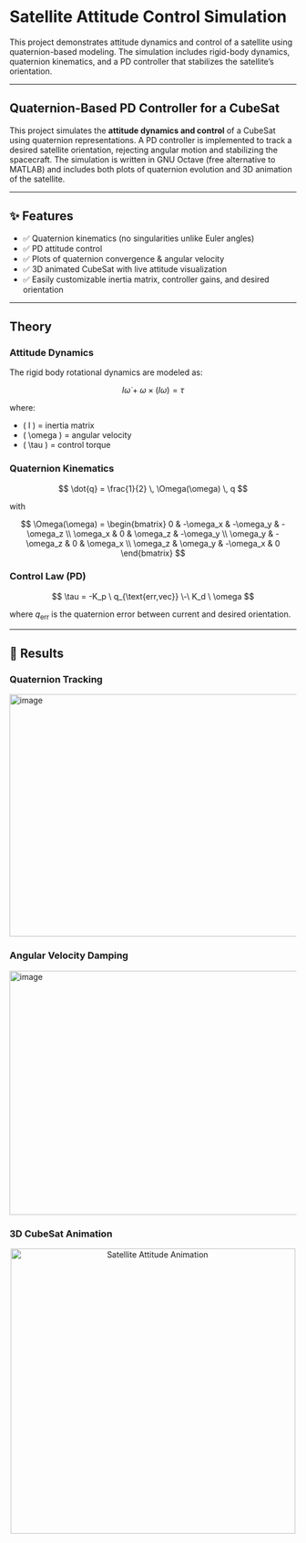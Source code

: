 # Satellite Attitude Control Simulation
This project demonstrates attitude dynamics and control of a satellite using quaternion-based modeling. The simulation includes rigid-body dynamics, quaternion kinematics, and a PD controller that stabilizes the satellite’s orientation.

---

## Quaternion-Based PD Controller for a CubeSat
This project simulates the **attitude dynamics and control** of a CubeSat using quaternion representations. A PD controller is implemented to track a desired satellite orientation, rejecting angular motion and stabilizing the spacecraft.
The simulation is written in GNU Octave (free alternative to MATLAB) and includes both plots of quaternion evolution and 3D animation of the satellite.

---

## ✨ Features
- ✅ Quaternion kinematics (no singularities unlike Euler angles)
- ✅ PD attitude control
- ✅ Plots of quaternion convergence & angular velocity
- ✅ 3D animated CubeSat with live attitude visualization
- ✅ Easily customizable inertia matrix, controller gains, and desired orientation

---

## Theory
### Attitude Dynamics  
The rigid body rotational dynamics are modeled as:

$$
I \dot{\omega} + \omega \times (I \omega) = \tau
$$

where:  
- \( I \) = inertia matrix  
- \( \omega \) = angular velocity  
- \( \tau \) = control torque  

### Quaternion Kinematics
$$
\dot{q} = \frac{1}{2} \, \Omega(\omega) \, q
$$

with  

$$
\Omega(\omega) =
\begin{bmatrix}
0 & -\omega_x & -\omega_y & -\omega_z \\
\omega_x & 0 & \omega_z & -\omega_y \\
\omega_y & -\omega_z & 0 & \omega_x \\
\omega_z & \omega_y & -\omega_x & 0
\end{bmatrix}
$$

### Control Law (PD)
$$
\tau = -K_p \ q_{\text{err,vec}} \-\ K_d \ \omega
$$

where $q_{\text{err}}$ is the quaternion error between current and desired orientation.  

---

## 🚀 Results

### Quaternion Tracking  
<img width="1590" height="425" alt="image" src="https://github.com/user-attachments/assets/236fb0fb-95ed-4e9d-a375-9234c19356a6" />


### Angular Velocity Damping  
<img width="1589" height="428" alt="image" src="https://github.com/user-attachments/assets/b33af8ba-e834-4e5e-bbf1-fa6199aa9daa" />


### 3D CubeSat Animation  
<p align="center">
  <img src="https://github.com/user-attachments/assets/629fd0e3-9e36-4aa0-9f24-4d2c9507dbee" alt="Satellite Attitude Animation" width="500"/>
</p>
